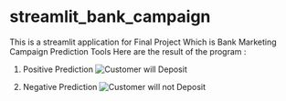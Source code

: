 # streamlit_bank_campaign

This is a streamlit application for Final Project Which is Bank Marketing Campaign Prediction Tools
Here are the result of the program :
1. Positive Prediction
![Customer will Deposit]([http://url/to/img.png](https://github.com/1997Theo/streamlit_bank_campaign/blob/main/streamlit_predict0.jpg)https://github.com/1997Theo/streamlit_bank_campaign/blob/main/streamlit_predict1.jpg)

2. Negative Prediction
![Customer will not Deposit]([http://url/to/img.png](https://github.com/1997Theo/streamlit_bank_campaign/blob/main/streamlit_predict0.jpg)https://github.com/1997Theo/streamlit_bank_campaign/blob/main/streamlit_predict0.jpg)
